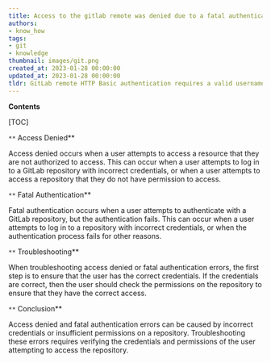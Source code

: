 ```yaml
---
title: Access to the gitlab remote was denied due to a fatal authentication error using http basic
authors:
- know_how
tags:
- git
- knowledge
thumbnail: images/git.png
created_at: 2023-01-28 00:00:00
updated_at: 2023-01-28 00:00:00
tldr: GitLab remote HTTP Basic authentication requires a valid username and password to access the remote repository, and an authentication error will occur if either of these is incorrect.
---
```


**Contents**

[TOC]

`**` Access Denied**

Access denied occurs when a user attempts to access a resource that they are not authorized to access. This can occur when a user attempts to log in to a GitLab repository with incorrect credentials, or when a user attempts to access a repository that they do not have permission to access.

`**` Fatal Authentication**

Fatal authentication occurs when a user attempts to authenticate with a GitLab repository, but the authentication fails. This can occur when a user attempts to log in to a repository with incorrect credentials, or when the authentication process fails for other reasons.

`**` Troubleshooting**

When troubleshooting access denied or fatal authentication errors, the first step is to ensure that the user has the correct credentials. If the credentials are correct, then the user should check the permissions on the repository to ensure that they have the correct access.

`**` Conclusion**

Access denied and fatal authentication errors can be caused by incorrect credentials or insufficient permissions on a repository. Troubleshooting these errors requires verifying the credentials and permissions of the user attempting to access the repository.
